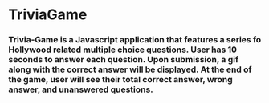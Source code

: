 # TriviaGame

### Trivia-Game is a Javascript application that features a series fo Hollywood related multiple choice questions. User has 10 seconds to answer each question. Upon submission, a gif along with the correct answer will be displayed. At the end of the game, user will see their total correct answer, wrong answer, and unanswered questions.
